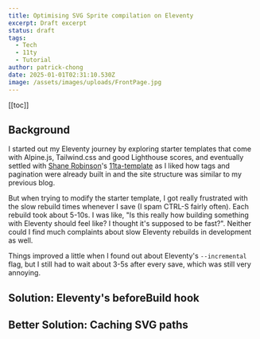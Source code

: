 ```yaml
---
title: Optimising SVG Sprite compilation on Eleventy
excerpt: Draft excerpt
status: draft
tags:
  - Tech
  - 11ty
  - Tutorial
author: patrick-chong
date: 2025-01-01T02:31:10.530Z
image: /assets/images/uploads/FrontPage.jpg
---
```


[[toc]]

## Background

I started out my Eleventy journey by exploring starter templates that come with Alpine.js, Tailwind.css and good Lighthouse scores, and eventually settled with [Shane Robinson](https://github.com/shanerobinson)'s [11ta-template](https://github.com/11ta/11ta-template) as I liked how tags and pagination were already built in and the site structure was similar to my previous blog.

But when trying to modify the starter template, I got really frustrated with the slow rebuild times whenever I save (I spam CTRL-S fairly often). Each rebuild took about 5-10s. I was like, "Is this really how building something with Eleventy should feel like? I thought it's supposed to be fast?". Neither could I find much complaints about slow Eleventy rebuilds in development as well.

Things improved a little when I found out about Eleventy's `--incremental` flag, but I still had to wait about 3-5s after every save, which was still very annoying.

## Solution: Eleventy's beforeBuild hook

## Better Solution: Caching SVG paths

